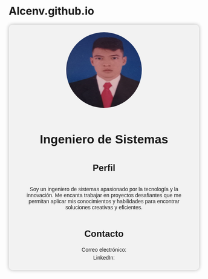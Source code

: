 # Alcenv.github.io
<style>
  .profile {
    display: flex;
    justify-content: center;
    align-items: center;
    flex-direction: column;
    text-align: center;
    font-family: Arial, sans-serif;
    background-color: #f2f2f2;
    border-radius: 10px;
    padding: 20px;
    box-shadow: 0 0 10px rgba(0, 0, 0, 0.3);
  }

  .profile img {
    width: 200px;
    height: 200px;
    border-radius: 50%;
    margin-bottom: 20px;
  }

  .profile h1 {
    font-size: 32px;
    margin-bottom: 10px;
  }

  .profile h2 {
    font-size: 24px;
    margin-bottom: 20px;
  }

  .profile ul {
    list-style: none;
    margin: 0;
    padding: 0;
  }

  .profile ul li {
    margin-bottom: 5px;
  }

  .profile a {
    color: #4d4d4d;
  }

  .profile a:hover {
    text-decoration: underline;
  }
</style>

<div class="profile">
  <img src="FOTO.jpeg">
  <h1>Ingeniero de Sistemas</h1>
  <h2>Perfil</h2>
  <p>Soy un ingeniero de sistemas apasionado por la tecnología y la innovación. Me encanta trabajar en proyectos desafiantes que me permitan aplicar mis conocimientos y habilidades para encontrar soluciones creativas y eficientes.</p>
  <h2>Contacto</h2>
  <ul>
    <li>Correo electrónico: <a href="mailto:omalejo221@gmail.com"></a></li>
    <li>LinkedIn: <a href="https://www.linkedin.com/in/alejandro-cendales-144271228/"></a></li>
  </ul>
</div>
